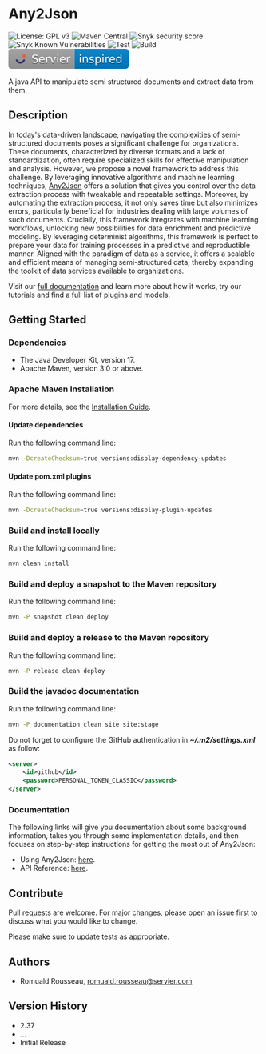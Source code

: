 # Any2Json

![License: GPL v3](https://img.shields.io/badge/License-GPLv3-blue.svg)
![Maven Central](https://maven-badges.herokuapp.com/maven-central/com.github.romualdrousseau/any2json/badge.svg)
![Snyk security score](https://snyk-widget.herokuapp.com/badge/mvn/com.github.romualdrousseau/any2json/badge.svg)
![Snyk Known Vulnerabilities](https://snyk.io/test/github/com.github.romualdrousseau/any2json/badge.svg)
![Test](https://github.com/RomualdRousseau/Any2Json/actions/workflows/build-and-test.yml/badge.svg)
![Build](https://github.com/RomualdRousseau/Any2Json/actions/workflows/build-and-deploy.yml/badge.svg)
![Servier Inspired](https://raw.githubusercontent.com/servierhub/.github/main/badges/inspired.svg)

A java API to manipulate semi structured documents and extract data from them.

## Description

In today's data-driven landscape, navigating the complexities of semi-structured documents poses a significant challenge
for organizations. These documents, characterized by diverse formats and a lack of standardization, often require
specialized skills for effective manipulation and analysis. However, we propose a novel framework to address this
challenge. By leveraging innovative algorithms and machine learning techniques, [Any2Json](https://github.com/RomualdRousseau/Any2Json)
offers a solution that gives you control over the data extraction process with tweakable and repeatable settings.
Moreover, by automating the extraction process, it not only saves time but also minimizes errors, particularly beneficial
for industries dealing with large volumes of such documents. Crucially, this framework integrates with machine learning workflows,
unlocking new possibilities for data enrichment and predictive modeling. By leveraging determinist algorithms, this framework is perfect
to prepare your data for training processes in a predictive and reproductible manner. Aligned with the paradigm of data as a service,
it offers a scalable and efficient means of managing semi-structured data, thereby expanding the toolkit of data services available
to organizations.

Visit our [full documentation](https://romualdrousseau.github.io/Any2Json/) and learn more about how it works, try our
tutorials and find a full list of plugins and models.

## Getting Started

### Dependencies

* The Java Developer Kit, version 17.
* Apache Maven, version 3.0 or above.

### Apache Maven Installation

For more details, see the [Installation Guide](https://maven.apache.org/install.html).

#### Update dependencies

Run the following command line:

```bash
mvn -DcreateChecksum=true versions:display-dependency-updates
```

#### Update pom.xml plugins

Run the following command line:

```bash
mvn -DcreateChecksum=true versions:display-plugin-updates
```

### Build and install locally

Run the following command line:

```bash
mvn clean install
```

### Build and deploy a snapshot to the Maven repository

Run the following command line:

```bash
mvn -P snapshot clean deploy
```

### Build and deploy a release to the Maven repository

Run the following command line:

```bash
mvn -P release clean deploy
```

### Build the javadoc documentation

Run the following command line:

```bash
mvn -P documentation clean site site:stage
```

Do not forget to configure the GitHub authentication in ***~/.m2/settings.xml*** as follow:

```xml
<server>
    <id>github</id>
    <password>PERSONAL_TOKEN_CLASSIC</password>
</server>
```

### Documentation

The following links will give you documentation about some background information, takes you through some implementation details,
and then focuses on step-by-step instructions for getting the most out of Any2Json:

* Using Any2Json: [here](https://romualdrousseau.github.io/Any2Json/).
* API Reference: [here](https://romualdrousseau.github.io/Any2Json/api/).

## Contribute

Pull requests are welcome. For major changes, please open an issue first to discuss what you would like to change.

Please make sure to update tests as appropriate.

## Authors

* Romuald Rousseau, romuald.rousseau@servier.com

## Version History

* 2.37
* ...
* Initial Release
